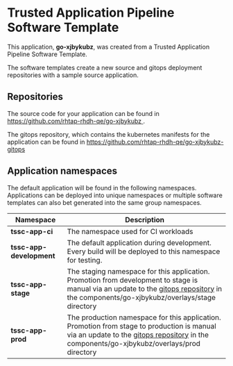# Trusted Application Pipeline Software Template

This application, **go-xjbykubz**, was created from a Trusted Application Pipeline Software Template.

The software templates create a new source and gitops deployment repositories with a sample source application. 

## Repositories

The source code for your application can be found in [https://github.com/rhtap-rhdh-qe/go-xjbykubz ](https://github.com/rhtap-rhdh-qe/go-xjbykubz ).
 
The gitops repository, which contains the kubernetes manifests for the application can be found in 
[https://github.com/rhtap-rhdh-qe/go-xjbykubz-gitops ](https://github.com/rhtap-rhdh-qe/go-xjbykubz-gitops ) 

## Application namespaces 

The default application will be found in the following namespaces. Applications can be deployed into unique namespaces or multiple software templates can also bet generated into the same group namespaces.  

|  Namespace   |  Description   |  
| -------- | -------- |
| **tssc-app-ci** | The namespace used for CI workloads |
| **tssc-app-development** | The default application during development. Every build will be deployed to this namespace for testing. |
| **tssc-app-stage** | The staging namespace for this application. Promotion from development to stage is manual via an update to the [gitops repository](https://github.com/rhtap-rhdh-qe/go-xjbykubz-gitops ) in the components/go-xjbykubz/overlays/stage directory |
| **tssc-app-prod** | The production namespace for this application. Promotion from stage to production is manual via an update to the [gitops repository](https://github.com/rhtap-rhdh-qe/go-xjbykubz-gitops ) in the components/go-xjbykubz/overlays/prod directory |
